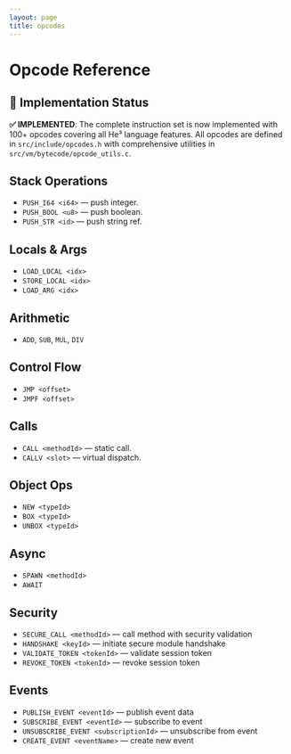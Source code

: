```yaml
---
layout: page
title: opcodes
---
```

# Opcode Reference

## 🚀 Implementation Status

**✅ IMPLEMENTED**: The complete instruction set is now implemented with 100+ opcodes covering all He³ language features. All opcodes are defined in `src/include/opcodes.h` with comprehensive utilities in `src/vm/bytecode/opcode_utils.c`.

## Stack Operations
- `PUSH_I64 <i64>` — push integer.
- `PUSH_BOOL <u8>` — push boolean.
- `PUSH_STR <id>` — push string ref.

## Locals & Args
- `LOAD_LOCAL <idx>`
- `STORE_LOCAL <idx>`
- `LOAD_ARG <idx>`

## Arithmetic
- `ADD`, `SUB`, `MUL`, `DIV`

## Control Flow
- `JMP <offset>`
- `JMPF <offset>`

## Calls
- `CALL <methodId>` — static call.
- `CALLV <slot>` — virtual dispatch.

## Object Ops
- `NEW <typeId>`
- `BOX <typeId>`
- `UNBOX <typeId>`

## Async
- `SPAWN <methodId>`
- `AWAIT`

## Security
- `SECURE_CALL <methodId>` — call method with security validation
- `HANDSHAKE <keyId>` — initiate secure module handshake
- `VALIDATE_TOKEN <tokenId>` — validate session token
- `REVOKE_TOKEN <tokenId>` — revoke session token

## Events
- `PUBLISH_EVENT <eventId>` — publish event data
- `SUBSCRIBE_EVENT <eventId>` — subscribe to event
- `UNSUBSCRIBE_EVENT <subscriptionId>` — unsubscribe from event
- `CREATE_EVENT <eventName>` — create new event
